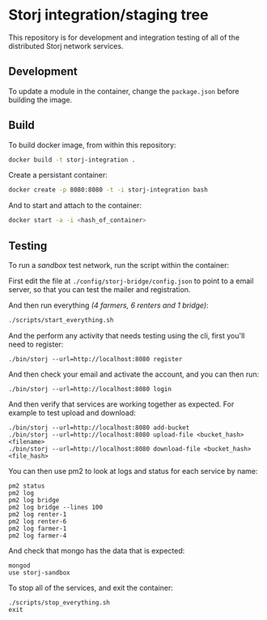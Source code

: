 Storj integration/staging tree
==============================

This repository is for development and integration testing of all of the
distributed Storj network services.

## Development

To update a module in the container, change the `package.json` before building the image.

## Build

To build docker image, from within this repository:


```bash
docker build -t storj-integration .
```

Create a persistant container:

```bash
docker create -p 8080:8080 -t -i storj-integration bash
```

And to start and attach to the container:

```bash
docker start -a -i <hash_of_container>
```

## Testing

To run a *sandbox* test network, run the script within the container:

First edit the file at `./config/storj-bridge/config.json` to point to a
email server, so that you can test the mailer and registration.

And then run everything *(4 farmers, 6 renters and 1 bridge)*:
```bash
./scripts/start_everything.sh
```

And the perform any activity that needs testing using the cli, first you'll
need to register:
```
./bin/storj --url=http://localhost:8080 register
```

And then check your email and activate the account, and you can then run:
```
./bin/storj --url=http://localhost:8080 login
```

And then verify that services are working together as expected. For example to test
upload and download:
```
./bin/storj --url=http://localhost:8080 add-bucket
./bin/storj --url=http://localhost:8080 upload-file <bucket_hash> <filename>
./bin/storj --url=http://localhost:8080 download-file <bucket_hash> <file_hash>
```

You can then use pm2 to look at logs and status for each service by name:
```
pm2 status
pm2 log
pm2 log bridge
pm2 log bridge --lines 100
pm2 log renter-1
pm2 log renter-6
pm2 log farmer-1
pm2 log farmer-4
```

And check that mongo has the data that is expected:
```
mongod
use storj-sandbox
```

To stop all of the services, and exit the container:
```
./scripts/stop_everything.sh
exit
```

